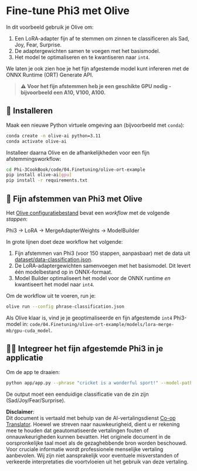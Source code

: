 <!--
CO_OP_TRANSLATOR_METADATA:
{
  "original_hash": "4164123a700fecd535d850f09506d72a",
  "translation_date": "2025-05-09T04:32:58+00:00",
  "source_file": "code/03.Finetuning/olive-ort-example/README.md",
  "language_code": "nl"
}
-->
# Fine-tune Phi3 met Olive

In dit voorbeeld gebruik je Olive om:

1. Een LoRA-adapter fijn af te stemmen om zinnen te classificeren als Sad, Joy, Fear, Surprise.
1. De adaptergewichten samen te voegen met het basismodel.
1. Het model te optimaliseren en te kwantiseren naar `int4`.

We laten je ook zien hoe je het fijn afgestemde model kunt infereren met de ONNX Runtime (ORT) Generate API.

> **⚠️ Voor het fijn afstemmen heb je een geschikte GPU nodig - bijvoorbeeld een A10, V100, A100.**

## 💾 Installeren

Maak een nieuwe Python virtuele omgeving aan (bijvoorbeeld met `conda`):

```bash
conda create -n olive-ai python=3.11
conda activate olive-ai
```

Installeer daarna Olive en de afhankelijkheden voor een fijn afstemmingsworkflow:

```bash
cd Phi-3CookBook/code/04.Finetuning/olive-ort-example
pip install olive-ai[gpu]
pip install -r requirements.txt
```

## 🧪 Fijn afstemmen van Phi3 met Olive
Het [Olive configuratiebestand](../../../../../code/03.Finetuning/olive-ort-example/phrase-classification.json) bevat een *workflow* met de volgende *stappen*:

Phi3 -> LoRA -> MergeAdapterWeights -> ModelBuilder

In grote lijnen doet deze workflow het volgende:

1. Fijn afstemmen van Phi3 (voor 150 stappen, aanpasbaar) met de data uit [dataset/data-classification.json](../../../../../code/03.Finetuning/olive-ort-example/dataset/dataset-classification.json).
1. De LoRA-adaptergewichten samenvoegen met het basismodel. Dit levert één modelbestand op in ONNX-formaat.
1. Model Builder optimaliseert het model voor de ONNX runtime *en* kwantiseert het model naar `int4`.

Om de workflow uit te voeren, run je:

```bash
olive run --config phrase-classification.json
```

Als Olive klaar is, vind je je geoptimaliseerde en fijn afgestemde `int4` Phi3-model in: `code/04.Finetuning/olive-ort-example/models/lora-merge-mb/gpu-cuda_model`.

## 🧑‍💻 Integreer het fijn afgestemde Phi3 in je applicatie

Om de app te draaien:

```bash
python app/app.py --phrase "cricket is a wonderful sport!" --model-path models/lora-merge-mb/gpu-cuda_model
```

De output moet een eenduidige classificatie van de zin zijn (Sad/Joy/Fear/Surprise).

**Disclaimer**:  
Dit document is vertaald met behulp van de AI-vertalingsdienst [Co-op Translator](https://github.com/Azure/co-op-translator). Hoewel we streven naar nauwkeurigheid, dient u er rekening mee te houden dat geautomatiseerde vertalingen fouten of onnauwkeurigheden kunnen bevatten. Het originele document in de oorspronkelijke taal moet als de gezaghebbende bron worden beschouwd. Voor cruciale informatie wordt professionele menselijke vertaling aanbevolen. Wij zijn niet aansprakelijk voor eventuele misverstanden of verkeerde interpretaties die voortvloeien uit het gebruik van deze vertaling.